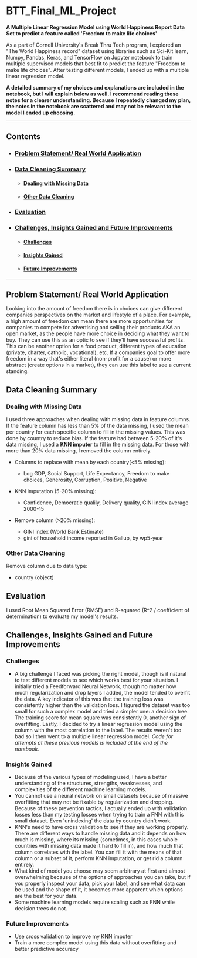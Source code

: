 # BTT_Final_ML_Project
**A Multiple Linear Regression Model using World Happiness Report Data Set to predict a feature called 'Freedom to make life choices'**

As a part of Cornell University's Break Thru Tech program, I explored an "The World Happiness record" dataset using libraries such as Sci-Kit learn, Numpy, Pandas, Keras, and TensorFlow on Jupyter notebook to train multiple supervised models that best fit to predict the feature "Freedom to make life choices". After testing different models, I ended up with a multiple linear regression model. 

**A detailed summary of my choices and explanations are included in the notebook, but I will explain below as well. I recommend reading these notes for a clearer understanding. Because I repeatedly changed my plan, the notes in the notebook are scattered and may not be relevant to the model I ended up choosing.** 

------
## Contents
- ### [Problem Statement/ Real World Application](problem-statement/-real-world-application)
- ### [Data Cleaning Summary](data-cleaning-summary)
  - #### [Dealing with Missing Data](dealing-with-missing-data)
  - #### [Other Data Cleaning](other-data-cleaning)
- ### [Evaluation](evaluation)
- ### [Challenges, Insights Gained and Future Improvements](challenges,-insights-gained-and-future-improvements)
  - #### [Challenges](challenges)
  - #### [Insights Gained](insights-gained)
  - #### [Future Improvements](future-improvements)
-----
    

## Problem Statement/ Real World Application  
Looking into the amount of freedom there is in choices can give different companies perspectives on the market and lifestyle of a place. For example, a high amount of freedom can mean there are more opportunities for companies to compete for advertising and selling their products AKA an open market, as the people have more choice in deciding what they want to buy. They can use this as an optic to see if they'll have successful profits. This can be another option for a food product, different types of education (private, charter, catholic, vocational), etc. If a companies goal to offer more freedom in a way that's either literal (non-profit for a cause) or more abstract (create options in a market), they can use this label to see a current standing.

## Data Cleaning Summary
### Dealing with Missing Data 
I used three approaches when dealing with missing data in feature columns. If the feature column has less than 5% of the data missing, I used the mean per country for each specific column to fill in the missing values. This was done by country to reduce bias. If the feature had between 5-20% of it's data missing, I used a **KNN imputer** to fill in the missing data. For those with more than 20% data missing, I removed the column entirely.

- Columns to replace with mean by each country(<5% missing):
  - Log GDP, Social Support, Life Expectancy, Freedom to make choices, Generosity, Corruption, Positive, Negative

- KNN imputation (5-20% missing):
  - Confidence, Democratic qualily, Delivery quality, GINI index average 2000-15

- Remove column (>20% missing):
  - GINI index (World Bank Estimate)
  - gini of household income reported in Gallup, by wp5-year
 
### Other Data Cleaning
Remove column due to data type:
- country (object)

## Evaluation 
I used Root Mean Squared Error (RMSE) and R-squared (R^2 / coefficient of determination) to evaluate my model's results. 

## Challenges, Insights Gained and Future Improvements
### Challenges
- A big challenge I faced was picking the right model, though is it natural to test different models to see which works best for your situation. I initially tried a Feedforward Neural Network, though no matter how much regularization and drop layers I added, the model tended to overfit the data. A key indicator of this was that the training loss was consistently higher than the validation loss. I figured the dataset was too small for such a complex model and tried a simpler one: a decision tree. The training score for mean square was consistently 0, another sign of overfitting. Lastly, I decided to try a linear regression model using the column with the most correlation to the label. The results weren't too bad so I then went to a multiple linear regression model. *Code for attempts at these previous models is included at the end of the notebook.* 
  
### Insights Gained
- Because of the various types of modeling used, I have a better understanding of the structures, strengths, weaknesses, and complexities of the different machine learning models.
- You cannot use a neural network on small datasets because of massive overfitting that may not be fixable by regularization and dropping. Because of these prevention tactics, I actually ended up with validation losses less than my testing losses when trying to train a FNN with this small dataset. Even 'unindexing' the data by country didn't work.
- KNN's need to have cross validation to see if they are working properly.
There are different ways to handle missing data and it depends on how much is missing, where its missing (sometimes, in this cases whole countries with missing data made it hard to fill in), and how much that column correlates with the label. You can fill it with the means of that column or a subset of it, perform KNN imputation, or get rid a column entirely.
- What kind of model you choose may seem arbitrary at first and almost overwhelming because of the options of approaches you can take, but if you properly inspect your data, pick your label, and see what data can be used and the shape of it, it becomes more apparent which options are the best for your data.
- Some machine learning models require scaling such as FNN while decision trees do not.

### Future Improvements
- Use cross validation to improve my KNN imputer
- Train a more complex model using this data without overfitting and better predictive accuracy

